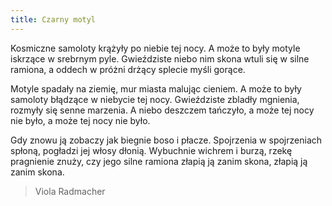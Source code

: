 ```yaml
---
title: Czarny motyl
---
```

Kosmiczne samoloty krążyły po niebie tej nocy.
A może to były motyle iskrzące w srebrnym pyle.
Gwieździste niebo nim skona wtuli się w silne ramiona,
a oddech w próżni drżący splecie myśli gorące.

Motyle spadały na ziemię, mur miasta malując cieniem.
A może to były samoloty błądzące w niebycie tej nocy.
Gwieździste zbladły mgnienia, rozmyły się senne marzenia.
A niebo deszczem tańczyło, a może tej nocy nie było, a może tej nocy nie było.

Gdy znowu ją zobaczy jak biegnie boso i płacze.
Spojrzenia w spojrzeniach spłoną, pogładzi jej włosy dłonią.
Wybuchnie wichrem i burzą, rzekę pragnienie znuży,
czy jego silne ramiona złapią ją zanim skona, złapią ją zanim skona.

> Viola Radmacher
